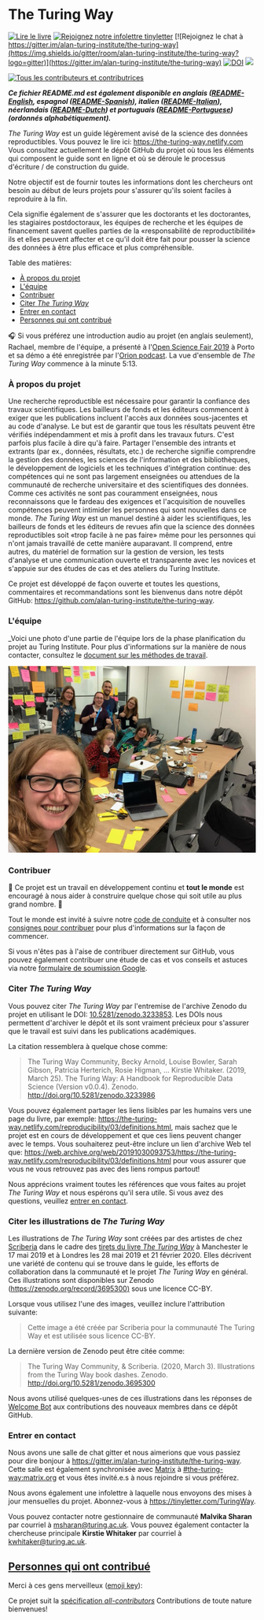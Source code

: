 # The Turing Way

[![Lire le livre](https://img.shields.io/badge/lire-le%20livre-blue.svg)](https://the-turing-way.netlify.com)
[![Rejoignez notre infolettre tinyletter](https://img.shields.io/badge/recevoir-notre%20infolettre%20%E2%9D%A4%EF%B8%8F-blueviolet.svg)](https://tinyletter.com/TuringWay)
[![Rejoignez le chat à https://gitter.im/alan-turing-institute/the-turing-way](https://img.shields.io/gitter/room/alan-turing-institute/the-turing-way?logo=gitter)](https://gitter.im/alan-turing-institute/the-turing-way)
[![DOI](https://zenodo.org/badge/DOI/10.5281/zenodo.3233853.svg)](https://doi.org/10.5281/zenodo.3233853)
[![](https://img.shields.io/static/v1?label=TuringWay&message=Je%20veux%20contribuer!&color=yellow&logo=data%3Aimage%2Fpng%3Bbase64%2CiVBORw0KGgoAAAANSUhEUgAAABAAAAAQCAYAAAAf8%2F9hAAACYklEQVQ4jXXTy09TQRTH8f5VPhI1xoVxYURNAFcmRleaGDdGXQlKAYkLUARNfICoScGKpTyE3t5bkKD2AUQepUXB0gcgLTalD9rema8LKRVrT3I2k%2Fl95kwyY6BMfQiFqHaoVDlUBoJBZJl9hn8XRsIhqh0abd55tnWdrBA8WfBSpakMhUqhXUCJhKl2aLR65%2FEtLeGc%2BYoy5aHf46bX7cThctK%2BAw2HQkVAW41wzqHRMjNNRteR%2BQzGjg5udZtQ47FiO50gdLZ1nVbvPNUOFSUSxnB4sJ%2F0TjCTTjHk%2BoJl%2BRtqPEaL6zMH79Rw0dyDVVURqRgyn0EkN8jkshwZGsBQodgQyQ2kyDPsce859drjdqLRKE0D%2FZhHR5F6DpHc2B3%2FjF3BcFqxARIpBXXmt9ii67vAYDhIr8fNx0UfE3OzzC0sIHIpxNYqSPEHqFBsiFQMkU3h8vs5%2FvABTeNje6BCj%2FxcwzLlIZHYROq5v4EoIr2JyCbJ57Kobjd3u7o41v4I68pyCfTGrhSvUKHYAJD5bcTWGjKbJJdO4A8E6JyexP4rWgK8Vkb2AjK7hcxnmZybxfF9kff%2BhZJQofvXwhg7O4vAfU2l79ME79xOrjY3c9ZYVzZs8nvZf6%2BRQCRCTgiODg1iCK6vc6WtjZM1tzlRW8sNa99%2Fx64fH%2BNAQz0un49nfh%2BVmspAcKX4lKWUbMbjXOg2cf3Vy%2BLIoRWqekxc7nhB6%2FQ0lZqKJRBAyjKfKZFIcKixgVPPn3LTamFfUyPne7qp1Oz0Bn4g5d7vVAIUamJ2FqPZzCW7gvlHabBQvwE2XnlAiFRrOwAAAABJRU5ErkJggg%3D%3D)](https://github.com/alan-turing-institute/the-turing-way/blob/master/CONTRIBUTING.md)

<!-- ALL-CONTRIBUTORS-BADGE:START - Do not remove or modify this section -->
[![Tous les contributeurs et contributrices](https://img.shields.io/badge/tous_les_contributeurs_et_contributrices-206-orange.svg)](#contributors)
<!-- ALL-CONTRIBUTORS-BADGE:END -->

**_Ce fichier README.md est également disponible en anglais ([README-English](https://github.com/alan-turing-institute/the-turing-way), espagnol ([README-Spanish](/README-translated/README-Spanish.md)), italien ([README-Italian](/README-translated/README-Italian.md)), néerlandais ([README-Dutch](/README-translated/README-Dutch.md)) et portuguais ([README-Portuguese](/README-translated/README-Portuguese.md)) (ordonnés alphabétiquement)._**

_The Turing Way_ est un guide légèrement avisé de la science des données reproductibles.
Vous pouvez le lire ici: <https://the-turing-way.netlify.com>
Vous consultez actuellement le dépôt GitHub du projet où tous les éléments qui composent le guide sont en ligne et où se déroule le processus d'écriture / de construction du guide.

Notre objectif est de fournir toutes les informations dont les chercheurs ont besoin au début de leurs projets pour s'assurer qu'ils soient faciles à reproduire à la fin.

Cela signifie également de s'assurer que les doctorants et les doctorantes, les stagiaires postdoctoraux, les équipes de recherche et les équipes de financement savent quelles parties de la «responsabilité de reproductibilité» ils et elles peuvent affecter et ce qu'il doit être fait pour pousser la science des données à être plus efficace et plus compréhensible.

Table des matières:

- [À propos du projet](#à-propos-du-projet)
- [L'équipe](#l'équipe)
- [Contribuer](#contribuer)
- [Citer _The Turing Way_](#citer-the-turing-way)
- [Entrer en contact](#entrer-en-contact)
- [Personnes qui ont contribué](#contribution)

🎧 Si vous préférez une introduction audio au projet (en anglais seulement), Rachael, membre de l'équipe,  a présenté à l'[Open Science Fair 2019](https://www.opensciencefair.eu/) à Porto et sa démo a été enregistrée par l'[Orion podcast](https://orionopenscience.podbean.com/e/the-fair-is-in-town-figshare-the-turing-way-and-open-science-quest-at-the-osfair2019/).
La vue d'ensemble de _The Turing Way_ commence à la minute 5:13.

### À propos du projet

Une recherche reproductible est nécessaire pour garantir la confiance des travaux scientifiques.
Les bailleurs de fonds et les éditeurs commencent à exiger que les publications incluent l'accès aux données sous-jacentes et au code d'analyse.
Le but est de garantir que tous les résultats peuvent être vérifiés indépendamment et mis à profit dans les travaux futurs.
C'est parfois plus facile à dire qu'à faire.
Partager l'ensemble des intrants et extrants (par ex., données, résultats, etc.) de recherche signifie comprendre la gestion des données, les sciences de l'information et des bibliothèques, le développement de logiciels et les techniques d'intégration continue: des compétences qui ne sont pas largement enseignées ou attendues de la communauté de recherche universitaire et des scientifiques des données. Comme ces activités ne sont pas couramment enseignées, nous reconnaissons que le fardeau des exigences et l'acquisition de nouvelles compétences peuvent intimider les personnes qui sont nouvelles dans ce monde.
*The Turing Way* est un manuel destiné à aider les scientifiques, les bailleurs de fonds et les éditeurs de revues afin que la science des données reproductibles soit «trop facile à ne pas faire» même pour les personnes qui n'ont jamais travaillé de cette manière auparavant.
Il comprend, entre autres, du matériel de formation sur la gestion de version, les tests d'analyse et une communication ouverte et transparente avec les novices et s'appuie sur des études de cas et des ateliers du Turing Institute.

Ce projet est développé de façon ouverte et toutes les questions, commentaires et recommandations sont les bienvenus dans notre dépôt GitHub: <https://github.com/alan-turing-institute/the-turing-way>.

### L'équipe

_Voici une photo d'une partie de l'équipe lors de la phase planification du projet au Turing Institute.
Pour plus d'informations sur la manière de nous contacter, consultez le [document sur les méthodes de travail](ways_of_working.md).

![Photo d'équipe](book/website/figures/TuringWayTeam.jpg)

### Contribuer

:construction: Ce projet est un travail en développement continu et **tout le monde** est encouragé à nous aider à construire quelque chose qui soit utile au plus grand nombre. :construction:

Tout le monde est invité à suivre notre [code de conduite](CODE_OF_CONDUCT.md) et à consulter nos [consignes pour contribuer](CONTRIBUTING.md) pour plus d'informations sur la façon de commencer.

Si vous n'êtes pas à l'aise de contribuer directement sur GitHub, vous pouvez également contribuer une étude de cas et vos conseils et astuces via notre [formulaire de soumission Google](https://goo.gl/forms/akFqZEIy2kxAjfZW2).

### Citer _The Turing Way_

Vous pouvez citer _The Turing Way_ par l'entremise de l'archive Zenodo du projet en utilisant le DOI: [10.5281/zenodo.3233853](https://doi.org/10.5281/zenodo.3233853).
Les DOIs nous permettent d'archiver le dépôt et ils sont vraiment précieux pour s'assurer que le travail est suivi dans les publications académiques.

La citation ressemblera à quelque chose comme:

> The Turing Way Community, Becky Arnold, Louise Bowler, Sarah Gibson, Patricia Herterich, Rosie Higman, … Kirstie Whitaker. (2019, March 25). The Turing Way: A Handbook for Reproducible Data Science (Version v0.0.4). Zenodo. <http://doi.org/10.5281/zenodo.3233986>

Vous pouvez également partager les liens lisibles par les humains vers une page du livre, par exemple: <https://the-turing-way.netlify.com/reproducibility/03/definitions.html>, mais sachez que le projet est en cours de développement et que ces liens peuvent changer avec le temps.
Vous souhaiterez peut-être inclure un lien d'archive Web tel que: <https://web.archive.org/web/20191030093753/https://the-turing-way.netlify.com/reproducibility/03/definitions.html> pour vous assurer que vous ne vous retrouvez pas avec des liens rompus partout!

Nous apprécions vraiment toutes les références que vous faites au projet _The Turing Way_ et nous espérons qu'il sera utile.
Si vous avez des questions, veuillez [entrer en contact](#entrer-en-contact).

### Citer les illustrations de _The Turing Way_

Les illustrations de _The Turing Way_ sont créées par des artistes de chez [Scriberia](https://www.scriberia.co.uk/) dans le cadre des [tirets du livre _The Turing Way_](https://github.com/alan-turing-institute/the-turing-way/tree/master/workshops/book-dash) à Manchester le 17 mai 2019 et à Londres les 28 mai 2019 et 21 février 2020.
Elles décrivent une variété de contenu qui se trouve dans le guide, les efforts de collaboration dans la communauté et le projet _The Turing Way_ en général.
Ces illustrations sont disponibles sur Zenodo ([https://zenodo.org/record/3695300)](https://zenodo.org/record/3695300) sous une licence CC-BY.

Lorsque vous utilisez l'une des images, veuillez inclure l'attribution suivante:
> Cette image a été créée par Scriberia pour la communauté The Turing Way et est utilisée sous licence CC-BY.

La dernière version de Zenodo peut être citée comme:
> The Turing Way Community, & Scriberia. (2020, March 3). Illustrations from the Turing Way book dashes. Zenodo. http://doi.org/10.5281/zenodo.3695300

Nous avons utilisé quelques-unes de ces illustrations dans les réponses de [Welcome Bot](https://github.com/apps/welcome) aux contributions des nouveaux membres dans ce dépôt GitHub.

### Entrer en contact

Nous avons une salle de chat gitter et nous aimerions que vous passiez pour dire bonjour à <https://gitter.im/alan-turing-institute/the-turing-way>.
Cette salle est également synchronisée avec [Matrix](https://matrix.org) à [#the-turing-way:matrix.org](https://riot.im/app/#/room/#the-turing-way:matrix.org) et vous êtes invité.e.s à nous rejoindre si vous préférez.

Nous avons également une infolettre à laquelle nous envoyons des mises à jour mensuelles du projet.
Abonnez-vous à <https://tinyletter.com/TuringWay>.

Vous pouvez contacter notre gestionnaire de communauté **Malvika Sharan** par courriel à [msharan@turing.ac.uk](mailto:msharan@turing.ac.uk).
Vous pouvez également contacter la chercheuse principale **Kirstie Whitaker** par courriel à [kwhitaker@turing.ac.uk](mailto:kwhitaker@turing.ac.uk).

## [Personnes qui ont contribué](https://github.com/alan-turing-institute/the-turing-way#contributors)

Merci à ces gens merveilleux ([emoji key](https://allcontributors.org/docs/en/emoji-key)):

Ce projet suit la [spécification _all-contributors_](https://github.com/all-contributors/all-contributors)
Contributions de toute nature bienvenues!
